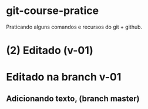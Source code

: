 # git-course-pratice
Praticando alguns comandos e recursos do git + github.

# (2) Editado (v-01)

# Editado na branch v-01

## Adicionando texto, (branch master)

